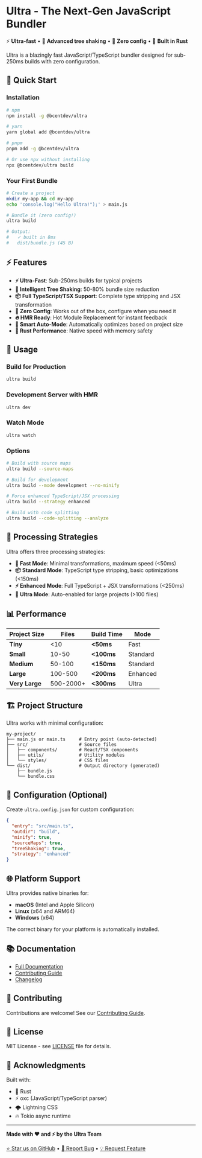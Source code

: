 # Ultra - The Next-Gen JavaScript Bundler

⚡ **Ultra-fast** • 🌳 **Advanced tree shaking** • 🎯 **Zero config** • 🦀 **Built in Rust**

Ultra is a blazingly fast JavaScript/TypeScript bundler designed for sub-250ms builds with zero configuration.

## 🚀 Quick Start

### Installation

```bash
# npm
npm install -g @bcentdev/ultra

# yarn
yarn global add @bcentdev/ultra

# pnpm
pnpm add -g @bcentdev/ultra

# Or use npx without installing
npx @bcentdev/ultra build
```

### Your First Bundle

```bash
# Create a project
mkdir my-app && cd my-app
echo 'console.log("Hello Ultra!");' > main.js

# Bundle it (zero config!)
ultra build

# Output:
#   ✓ built in 8ms
#   dist/bundle.js (45 B)
```

## ⚡ Features

- **⚡ Ultra-Fast**: Sub-250ms builds for typical projects
- **🌳 Intelligent Tree Shaking**: 50-80% bundle size reduction
- **📦 Full TypeScript/TSX Support**: Complete type stripping and JSX transformation
- **🎯 Zero Config**: Works out of the box, configure when you need it
- **🔥 HMR Ready**: Hot Module Replacement for instant feedback
- **🚀 Smart Auto-Mode**: Automatically optimizes based on project size
- **🦀 Rust Performance**: Native speed with memory safety

## 📖 Usage

### Build for Production

```bash
ultra build
```

### Development Server with HMR

```bash
ultra dev
```

### Watch Mode

```bash
ultra watch
```

### Options

```bash
# Build with source maps
ultra build --source-maps

# Build for development
ultra build --mode development --no-minify

# Force enhanced TypeScript/JSX processing
ultra build --strategy enhanced

# Build with code splitting
ultra build --code-splitting --analyze
```

## 🎯 Processing Strategies

Ultra offers three processing strategies:

- **🚀 Fast Mode**: Minimal transformations, maximum speed (<50ms)
- **📦 Standard Mode**: TypeScript type stripping, basic optimizations (<150ms)
- **⚡ Enhanced Mode**: Full TypeScript + JSX transformations (<250ms)
- **🎯 Ultra Mode**: Auto-enabled for large projects (>100 files)

## 📊 Performance

| Project Size | Files | Build Time | Mode |
|-------------|-------|------------|------|
| **Tiny** | <10 | **<50ms** | Fast |
| **Small** | 10-50 | **<100ms** | Standard |
| **Medium** | 50-100 | **<150ms** | Standard |
| **Large** | 100-500 | **<200ms** | Enhanced |
| **Very Large** | 500-2000+ | **<300ms** | Ultra |

## 🏗️ Project Structure

Ultra works with minimal configuration:

```
my-project/
├── main.js or main.ts     # Entry point (auto-detected)
├── src/                   # Source files
│   ├── components/        # React/TSX components
│   ├── utils/             # Utility modules
│   └── styles/            # CSS files
└── dist/                  # Output directory (generated)
    ├── bundle.js
    └── bundle.css
```

## 🔧 Configuration (Optional)

Create `ultra.config.json` for custom configuration:

```json
{
  "entry": "src/main.ts",
  "outdir": "build",
  "minify": true,
  "sourceMaps": true,
  "treeShaking": true,
  "strategy": "enhanced"
}
```

## 🌐 Platform Support

Ultra provides native binaries for:

- **macOS** (Intel and Apple Silicon)
- **Linux** (x64 and ARM64)
- **Windows** (x64)

The correct binary for your platform is automatically installed.

## 📚 Documentation

- [Full Documentation](https://github.com/bcentdev/ultra#readme)
- [Contributing Guide](https://github.com/bcentdev/ultra/blob/main/CONTRIBUTING.md)
- [Changelog](https://github.com/bcentdev/ultra/blob/main/CHANGELOG.md)

## 🤝 Contributing

Contributions are welcome! See our [Contributing Guide](https://github.com/bcentdev/ultra/blob/main/CONTRIBUTING.md).

## 📄 License

MIT License - see [LICENSE](https://github.com/bcentdev/ultra/blob/main/LICENSE) file for details.

## 🙏 Acknowledgments

Built with:
- 🦀 Rust
- ⚡ oxc (JavaScript/TypeScript parser)
- 🌩️ Lightning CSS
- 🔥 Tokio async runtime

---

**Made with ❤️ and ⚡ by the Ultra Team**

[⭐ Star us on GitHub](https://github.com/bcentdev/ultra) •
[🐛 Report Bug](https://github.com/bcentdev/ultra/issues) •
[💡 Request Feature](https://github.com/bcentdev/ultra/issues)

